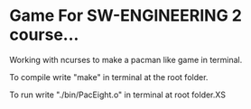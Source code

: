 # Game For SW-ENGINEERING 2 course...
Working with ncurses to make a pacman like game in terminal.

To compile write "make" in terminal at the root folder.

To run write "./bin/PacEight.o" in terminal at root folder.XS
